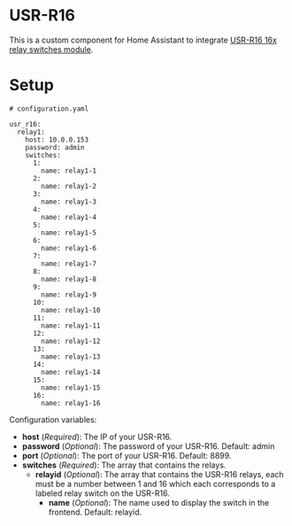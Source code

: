 # USR-R16
This is a custom component for Home Assistant to integrate [USR-R16 16x relay switches module](https://www.zhize.com.cn/wangluojidianqi/16luwangluojidianqi.html).

# Setup
```
# configuration.yaml

usr_r16:
  relay1:
    host: 10.0.0.153
    password: admin
    switches:
      1:
        name: relay1-1
      2:
        name: relay1-2
      3:
        name: relay1-3
      4:
        name: relay1-4
      5:
        name: relay1-5
      6:
        name: relay1-6
      7:
        name: relay1-7
      8:
        name: relay1-8
      9:
        name: relay1-9
      10:
        name: relay1-10
      11:
        name: relay1-11
      12:
        name: relay1-12
      13:
        name: relay1-13
      14:
        name: relay1-14
      15:
        name: relay1-15
      16:
        name: relay1-16
```

Configuration variables:
- **host** (*Required*): The IP of your USR-R16.
- **password** (*Optional*): The password of your USR-R16. Default: admin
- **port** (*Optional*): The port of your USR-R16. Default: 8899.
- **switches** (*Required*): The array that contains the relays.
  - **relayid** (*Optional*): The array that contains the USR-R16 relays, each must be a number between 1 and 16 which each corresponds to a labeled relay switch on the USR-R16.
    - **name** (*Optional*): The name used to display the switch in the frontend. Default: relayid.
   
